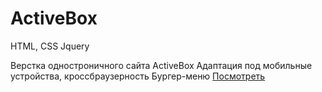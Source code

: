 # ActiveBox
HTML, CSS Jquery


Верстка одностроничного сайта ActiveBox
Адаптация под мобильные устройства, кроссбраузерность
Бургер-меню
[Посмотреть](https://romankukushkinru.github.io/ActiveBox/)
